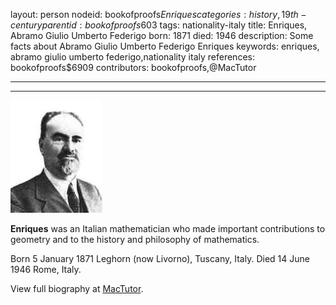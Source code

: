 layout: person
nodeid: bookofproofs$Enriques
categories: history,19th-century
parentid: bookofproofs$603
tags: nationality-italy
title: Enriques, Abramo Giulio Umberto Federigo
born: 1871
died: 1946
description: Some facts about Abramo Giulio Umberto Federigo Enriques
keywords: enriques, abramo giulio umberto federigo,nationality italy
references: bookofproofs$6909
contributors: bookofproofs,@MacTutor

---


---

![Enriques.jpg](https://github.com/bookofproofs/bookofproofs.github.io/blob/main/_sources/_assets/images/portraits/Enriques.jpg?raw=true)

**Enriques** was an Italian mathematician who made important contributions to geometry and to the history and philosophy of mathematics.

Born 5 January 1871 Leghorn (now Livorno), Tuscany, Italy. Died 14 June 1946 Rome, Italy.


View full biography at [MacTutor](https://mathshistory.st-andrews.ac.uk/Biographies/Enriques/).